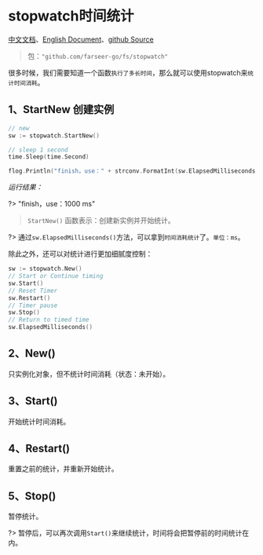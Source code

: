 # stopwatch时间统计
[中文文档](https://farseer-go.github.io/doc/)、[English Document](https://farseer-go.github.io/doc/#/en-us/)、[github Source](https://github.com/farseer-go/fs)
> 包：`"github.com/farseer-go/fs/stopwatch"`

很多时候，我们需要知道一个函数`执行了多长时间`，那么就可以使用stopwatch来`统计时间消耗`。

## 1、StartNew 创建实例
```go
// new
sw := stopwatch.StartNew()

// sleep 1 second
time.Sleep(time.Second)

flog.Println("finish，use：" + strconv.FormatInt(sw.ElapsedMilliseconds(), 10) + " ms")
```
_运行结果：_

?> "finish，use：1000 ms"

> `StartNew()` 函数表示：创建新实例并开始统计。

?> 通过`sw.ElapsedMilliseconds()`方法，可以拿到`时间消耗统计`了。`单位：ms`。

除此之外，还可以对统计进行更加细腻度控制：
```go
sw := stopwatch.New()
// Start or Continue timing
sw.Start()
// Reset Timer
sw.Restart()
// Timer pause
sw.Stop()
// Return to timed time
sw.ElapsedMilliseconds()
```

## 2、New()
只实例化对象，但不统计时间消耗（状态：未开始）。
## 3、Start()
开始统计时间消耗。
## 4、Restart()
重置之前的统计，并重新开始统计。
## 5、Stop()
暂停统计。

?> 暂停后，可以再次调用`Start()`来继续统计，时间将会把暂停前的时间统计在内。